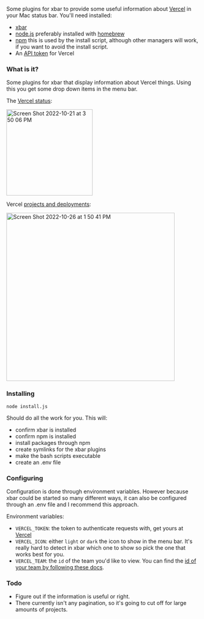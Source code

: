 Some plugins for xbar to provide some useful information about [Vercel](https://vercel.com/) in your Mac status bar. You'll need installed:
* [xbar](https://github.com/matryer/xbar)
* [node.js](https://nodejs.org/en/) preferably installed with [homebrew](https://brew.sh/)
* [npm](https://npmjs.com) this is used by the install script, although other managers will work, if you want to avoid the install script.
* An [API token](https://vercel.com/account/tokens) for Vercel

### What is it?

Some plugins for xbar that display information about Vercel things. Using this you get some drop down items in the menu bar.

The [Vercel status](https://www.vercel-status.com):

<img width="225" alt="Screen Shot 2022-10-21 at 3 50 06 PM" src="https://user-images.githubusercontent.com/74699/197300588-8e61114f-d903-4e55-ac62-af53392fa61e.png">

Vercel [projects and deployments](https://vercel.com/dashboard):

<img width="439" alt="Screen Shot 2022-10-26 at 1 50 41 PM" src="https://user-images.githubusercontent.com/74699/198135053-5d20e869-4df2-4eff-8f93-ce49033d689e.png">

### Installing

`node install.js`

Should do all the work for you. This will:
* confirm xbar is installed
* confirm npm is installed
* install packages through npm
* create symlinks for the xbar plugins
* make the bash scripts executable
* create an .env file

### Configuring

Configuration is done through environment variables. However because xbar could be started so many different ways, it can also be configured through an .env file and I recommend this approach.

Environment variables:
* `VERCEL_TOKEN`: the token to authenticate requests with, get yours at [Vercel](https://vercel.com)
* `VERCEL_ICON`: either `light` or `dark` the icon to show in the menu bar. It's really hard to detect in xbar which one to show so pick the one that works best for you.
* `VERCEL_TEAM`: the `id` of the team you'd like to view. You can find the [id of your team by following these docs](https://vercel.com/docs/rest-api#introduction/api-basics).

### Todo

* Figure out if the information is useful or right.
* There currently isn't any pagination, so it's going to cut off for large amounts of projects.
